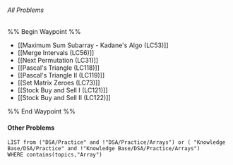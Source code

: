 ###### *All Problems*
%% Begin Waypoint %%
- [[Maximum Sum Subarray - Kadane's Algo (LC53)]]
- [[Merge Intervals (LC56)]]
- [[Next Permutation (LC31)]]
- [[Pascal's Triangle (LC118)]]
- [[Pascal's Triangle II (LC119)]]
- [[Set Matrix Zeroes (LC73)]]
- [[Stock Buy and Sell I (LC121)]]
- [[Stock Buy and Sell II (LC122)]]

%% End Waypoint %%


#### Other Problems

```dataview
LIST from ("DSA/Practice" and !"DSA/Practice/Arrays") or ( "Knowledge Base/DSA/Practice" and !"Knowledge Base/DSA/Practice/Arrays")
WHERE contains(topics,"Array")
```
